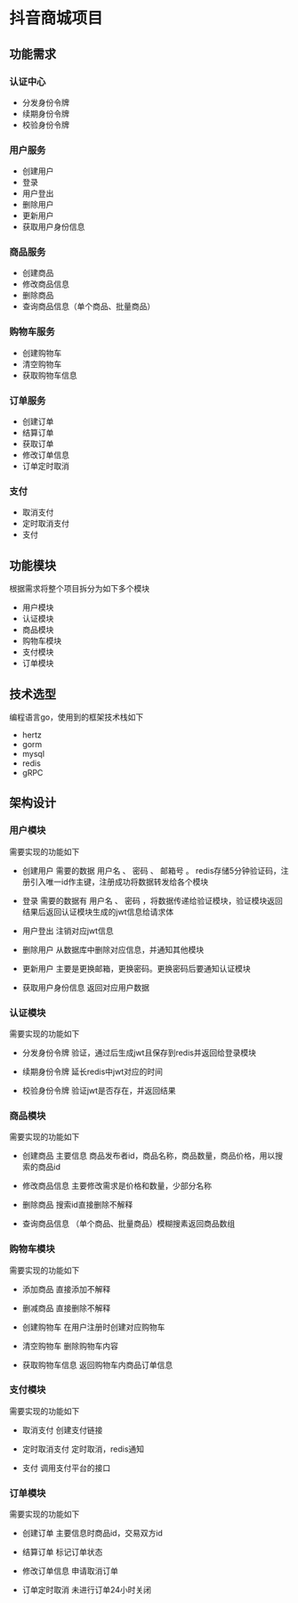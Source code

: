 # 抖音商城项目

## 功能需求

### 认证中心
- 分发身份令牌
- 续期身份令牌
- 校验身份令牌

### 用户服务
- 创建用户
- 登录
- 用户登出
- 删除用户
- 更新用户
- 获取用户身份信息

### 商品服务
- 创建商品
- 修改商品信息
- 删除商品
- 查询商品信息（单个商品、批量商品）

### 购物车服务
- 创建购物车
- 清空购物车
- 获取购物车信息

### 订单服务
- 创建订单
- 结算订单
- 获取订单
- 修改订单信息
- 订单定时取消

### 支付
- 取消支付
- 定时取消支付
- 支付

## 功能模块

根据需求将整个项目拆分为如下多个模块
- 用户模块
- 认证模块
- 商品模块
- 购物车模块
- 支付模块
- 订单模块

## 技术选型

编程语言go，使用到的框架技术栈如下
- hertz 
- gorm 
- mysql 
- redis
- gRPC

## 架构设计

### 用户模块

需要实现的功能如下

- 创建用户 
需要的数据 用户名 、 密码 、 邮箱号 。 redis存储5分钟验证码，注册引入唯一id作主键，注册成功将数据转发给各个模块

- 登录 
需要的数据有 用户名 、 密码 ，将数据传递给验证模块，验证模块返回结果后返回认证模块生成的jwt信息给请求体

- 用户登出
注销对应jwt信息

- 删除用户
从数据库中删除对应信息，并通知其他模块

- 更新用户
主要是更换邮箱，更换密码。更换密码后要通知认证模块

- 获取用户身份信息
返回对应用户数据

### 认证模块

需要实现的功能如下

- 分发身份令牌 
验证，通过后生成jwt且保存到redis并返回给登录模块

- 续期身份令牌 
延长redis中jwt对应的时间

- 校验身份令牌 
验证jwt是否存在，并返回结果

### 商品模块

需要实现的功能如下

- 创建商品 
主要信息 商品发布者id，商品名称，商品数量，商品价格，用以搜索的商品id

- 修改商品信息 
主要修改需求是价格和数量，少部分名称

- 删除商品 
搜索id直接删除不解释

- 查询商品信息
（单个商品、批量商品）模糊搜素返回商品数组

### 购物车模块

需要实现的功能如下
- 添加商品
直接添加不解释

- 删减商品 
直接删除不解释

- 创建购物车
在用户注册时创建对应购物车

- 清空购物车
删除购物车内容

- 获取购物车信息
返回购物车内商品订单信息

### 支付模块

需要实现的功能如下
- 取消支付 
创建支付链接

- 定时取消支付
定时取消，redis通知

- 支付
调用支付平台的接口

### 订单模块

需要实现的功能如下
- 创建订单 
主要信息时商品id，交易双方id

- 结算订单 
标记订单状态

- 修改订单信息 
申请取消订单

- 订单定时取消 
未进行订单24小时关闭